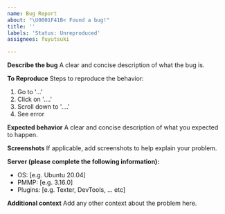 ```yaml
---
name: Bug Report
about: "\U0001F41B< Found a bug!"
title: ''
labels: 'Status: Unreproduced'
assignees: fuyutsuki

---
```


**Describe the bug**
A clear and concise description of what the bug is.

**To Reproduce**
Steps to reproduce the behavior:
1. Go to '...'
2. Click on '....'
3. Scroll down to '....'
4. See error

**Expected behavior**
A clear and concise description of what you expected to happen.

**Screenshots**
If applicable, add screenshots to help explain your problem.

**Server (please complete the following information):**
 - OS: [e.g. Ubuntu 20.04]
 - PMMP: [e.g. 3.16.0]
 - Plugins: [e.g. Texter, DevTools, ... etc]

**Additional context**
Add any other context about the problem here.

